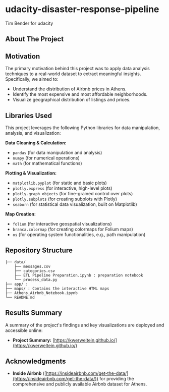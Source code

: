 # udacity-disaster-response-pipeline

Tim Bender for udacity


## About The Project


## Motivation
The primary motivation behind this project was to apply data analysis techniques to a real-world dataset to extract meaningful insights. Specifically, we aimed to:
*   Understand the distribution of Airbnb prices in Athens.
*   Identify the most expensive and most affordable neighborhoods.
*   Visualize geographical distribution of listings and prices.


## Libraries Used

This project leverages the following Python libraries for data manipulation, analysis, and visualization:

**Data Cleaning & Calculation:**
*   `pandas` (for data manipulation and analysis)
*   `numpy` (for numerical operations)
*   `math` (for mathematical functions)

**Plotting & Visualization:**
*   `matplotlib.pyplot` (for static and basic plots)
*   `plotly.express` (for interactive, high-level plots)
*   `plotly.graph_objects` (for fine-grained control over plots)
*   `plotly.subplots` (for creating subplots with Plotly)
*   `seaborn` (for statistical data visualization, built on Matplotlib)

**Map Creation:**
*   `folium` (for interactive geospatial visualizations)
*   `branca.colormap` (for creating colormaps for Folium maps)
*   `os` (for operating system functionalities, e.g., path manipulation)

## Repository Structure
```
├── data/
    ├── messages.csv
    ├── categories.csv
    ├── ETL Pipeline Preparation.ipynb : preparation notebook
    └── process_data.py
├── app/ : 
├── maps/ : Contains the interactive HTML maps
├── Athens_Airbnb_Notebook.ipynb
└── README.md
```

## Results Summary

A summary of the project's findings and key visualizations are deployed and accessible online:

*   **Project Summary:** [https://kwerweltein.github.io/](https://kwerweltein.github.io/)


## Acknowledgments
*   **Inside Airbnb** ([https://insideairbnb.com/get-the-data/](https://insideairbnb.com/get-the-data/)) for providing the comprehensive and publicly available Airbnb dataset for Athens.